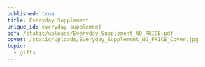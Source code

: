 ```yaml
---
published: true
title: Everyday Supplement
unique_id: everyday supplement
pdf: /static/uploads/Everyday_Supplement_NO_PRICE.pdf
cover: /static/uploads/Everyday_Supplement_NO_PRICE_Cover.jpg
topic:
  - gifts
---
```

